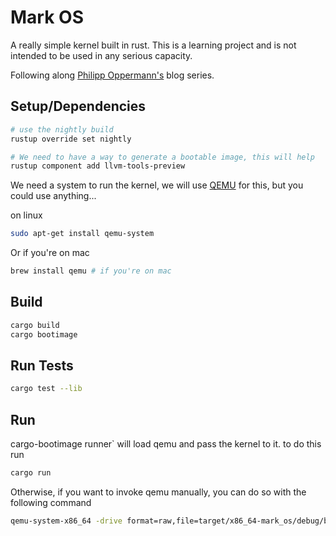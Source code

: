 # Mark OS
A really simple kernel built in rust. This is a learning project and is not intended to be used in any serious capacity.

Following along [Philipp Oppermann's](https://os.phil-opp.com/) blog series.

## Setup/Dependencies

```sh
# use the nightly build
rustup override set nightly

# We need to have a way to generate a bootable image, this will help
rustup component add llvm-tools-preview
```

We need a system to run the kernel, we will use [QEMU](https://www.qemu.org/download/#linux) for this, but you could use anything... 

on linux
```sh
sudo apt-get install qemu-system
```

Or if you're on mac
```sh
brew install qemu # if you're on mac
```

## Build

```sh
cargo build
cargo bootimage
```

## Run Tests

```sh
cargo test --lib
```


## Run

cargo-bootimage runner` will load qemu and pass the kernel to it. 
to do this run

```sh
cargo run
```

Otherwise, if you want to invoke qemu manually, you can do so with the following command

```sh
qemu-system-x86_64 -drive format=raw,file=target/x86_64-mark_os/debug/bootimage-mark_os.bin
```
